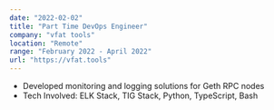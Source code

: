 ```yaml
---
date: "2022-02-02"
title: "Part Time DevOps Engineer"
company: "vfat tools"
location: "Remote"
range: "February 2022 - April 2022"
url: "https://vfat.tools"
---
```


- Developed monitoring and logging solutions for Geth RPC nodes
- Tech Involved: ELK Stack, TIG Stack, Python, TypeScript, Bash
